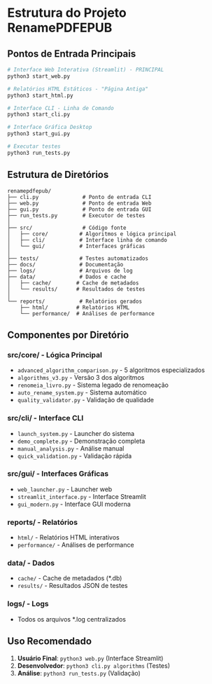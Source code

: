 # Estrutura do Projeto RenamePDFEPUB

## Pontos de Entrada Principais

```bash
# Interface Web Interativa (Streamlit) - PRINCIPAL
python3 start_web.py

# Relatórios HTML Estáticos - "Página Antiga"
python3 start_html.py

# Interface CLI - Linha de Comando
python3 start_cli.py

# Interface Gráfica Desktop
python3 start_gui.py

# Executar testes
python3 run_tests.py
```

## Estrutura de Diretórios

```
renamepdfepub/
├── cli.py              # Ponto de entrada CLI
├── web.py              # Ponto de entrada Web
├── gui.py              # Ponto de entrada GUI
├── run_tests.py        # Executor de testes
│
├── src/                # Código fonte
│   ├── core/          # Algoritmos e lógica principal
│   ├── cli/           # Interface linha de comando
│   └── gui/           # Interfaces gráficas
│
├── tests/             # Testes automatizados
├── docs/              # Documentação
├── logs/              # Arquivos de log
├── data/              # Dados e cache
│   ├── cache/        # Cache de metadados
│   └── results/      # Resultados de testes
│
└── reports/           # Relatórios gerados
    ├── html/         # Relatórios HTML
    └── performance/  # Análises de performance
```

## Componentes por Diretório

### src/core/ - Lógica Principal
- `advanced_algorithm_comparison.py` - 5 algoritmos especializados
- `algorithms_v3.py` - Versão 3 dos algoritmos
- `renomeia_livro.py` - Sistema legado de renomeação
- `auto_rename_system.py` - Sistema automático
- `quality_validator.py` - Validação de qualidade

### src/cli/ - Interface CLI
- `launch_system.py` - Launcher do sistema
- `demo_complete.py` - Demonstração completa
- `manual_analysis.py` - Análise manual
- `quick_validation.py` - Validação rápida

### src/gui/ - Interfaces Gráficas
- `web_launcher.py` - Launcher web
- `streamlit_interface.py` - Interface Streamlit
- `gui_modern.py` - Interface GUI moderna

### reports/ - Relatórios
- `html/` - Relatórios HTML interativos
- `performance/` - Análises de performance

### data/ - Dados
- `cache/` - Cache de metadados (*.db)
- `results/` - Resultados JSON de testes

### logs/ - Logs
- Todos os arquivos *.log centralizados

## Uso Recomendado

1. **Usuário Final**: `python3 web.py` (Interface Streamlit)
2. **Desenvolvedor**: `python3 cli.py algorithms` (Testes)
3. **Análise**: `python3 run_tests.py` (Validação)
